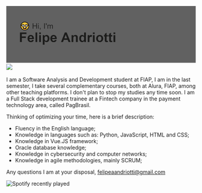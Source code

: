 [![MasterHead](https://github.com/FelipeAndriotti/felipeandriotti/blob/main/header.png)](https://github.com/FelipeAndriotti) 
![](https://komarev.com/ghpvc/?username=felipeandriotti&color=lightgrey&style=flat-square)
<a class="icon-instagram social-button grey" href="http://instagram.com/username"></a>

I am a Software Analysis and Development student at FIAP, I am in the last semester, I take several complementary courses, both at Alura, FIAP, among other teaching platforms. I don't plan to stop my studies any time soon. I am a Full Stack development trainee at a Fintech company in the payment technology area, called PagBrasil.

Thinking of optimizing your time, here is a brief description:

- Fluency in the English language;
- Knowledge in languages such as: Python, JavaScript, HTML and CSS;
- Knowledge in Vue.JS framework;
- Oracle database knowledge;
- Knowledge in cybersecurity and computer networks;
- Knowledge in agile methodologies, mainly SCRUM;

Any questions I am at your disposal,
felipeaandriotti@gmail.com

![Spotify recently played](https://spotify-recently-played-readme.vercel.app/api?user=12161244826&count=1)
